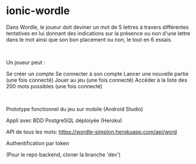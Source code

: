 # ionic-wordle

Dans Wordle, le joueur doit deviner un mot de 5 lettres à travers différentes tentatives en lui donnant des indications sur la présence ou non d'une lettre dans le mot ainsi que son bon placement ou non, le tout en 6 essais.

​

Un joueur peut :

Se créer un compte
Se connecter à son compte
Lancer une nouvelle partie (une fois connecté)
Jouer au jeu (une fois connecté)
Accéder à la liste des 200 mots possibles (une fois connecté)

​

Prototype fonctionnel du jeu sur mobile (Android Studio)

Appli avec BDD PostgreSQL déploiyée (Heroku)

API de tous les mots: https://wordle-simplon.herokuapp.com/api/word

Authentification par token

(Pour le repo backend, cloner la branche 'dev')



